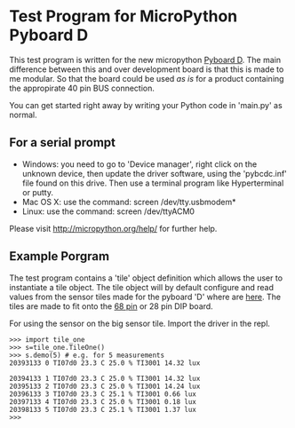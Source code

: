 # Test Program for MicroPython Pyboard D

This test program is written for the new micropython [Pyboard D](http://pybd.io/).
The main difference between this and over development board is that this is made to me modular.
So that the board could be used *as is* for a product containing the appropirate 40 pin BUS connection.

You can get started right away by writing your Python code in 'main.py' as normal.

## For a serial prompt
 - Windows: you need to go to 'Device manager', right click on the unknown device,
   then update the driver software, using the 'pybcdc.inf' file found on this drive.
   Then use a terminal program like Hyperterminal or putty.
 - Mac OS X: use the command: screen /dev/tty.usbmodem*
 - Linux: use the command: screen /dev/ttyACM0

Please visit http://micropython.org/help/ for further help.

## Example Porgram

The test program contains a 'tile' object definition which allows the user to instantiate a tile
object. The tile object will by default configure and read values from the sensor tiles made for
the pyboard 'D' where are [here](https://pybd.io/hw/tile_sensa.html). The tiles are made to fit
onto the [68 pin](https://pybd.io/hw/wbus_dip68.html) or 28 pin DIP board.

For using the sensor on the big sensor tile. Import the driver in the repl.

```
>>> import tile_one
>>> s=tile_one.TileOne()
>>> s.demo(5) # e.g. for 5 measurements
20393133 0 TI07d0 23.3 C 25.0 % TI3001 14.32 lux

20394133 1 TI07d0 23.3 C 25.0 % TI3001 14.32 lux
20395133 2 TI07d0 23.3 C 25.0 % TI3001 14.24 lux
20396133 3 TI07d0 23.3 C 25.1 % TI3001 0.66 lux
20397133 4 TI07d0 23.3 C 25.0 % TI3001 0.18 lux
20398133 5 TI07d0 23.3 C 25.1 % TI3001 1.37 lux
>>>
```

